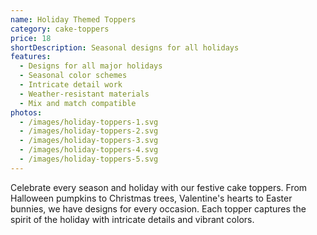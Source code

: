 ```yaml
---
name: Holiday Themed Toppers
category: cake-toppers
price: 18
shortDescription: Seasonal designs for all holidays
features:
  - Designs for all major holidays
  - Seasonal color schemes
  - Intricate detail work
  - Weather-resistant materials
  - Mix and match compatible
photos:
  - /images/holiday-toppers-1.svg
  - /images/holiday-toppers-2.svg
  - /images/holiday-toppers-3.svg
  - /images/holiday-toppers-4.svg
  - /images/holiday-toppers-5.svg
---
```


Celebrate every season and holiday with our festive cake toppers.
From Halloween pumpkins to Christmas trees, Valentine's hearts to Easter bunnies, we have designs for every occasion.
Each topper captures the spirit of the holiday with intricate details and vibrant colors.